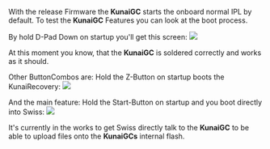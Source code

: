 

With the release Firmware the **KunaiGC** starts the onboard normal IPL by default.
To test the **KunaiGC** Features you can look at the boot process.

By hold D-Pad Down on startup you'll get this screen:
![](https://github.com/KunaiGC/KunaiGC/blob/969ebc7c2a9754c8f2a7824be04e4376fd4b95dc/images/ddown.jpg)

At this moment you know, that the **KunaiGC** is soldered correctly and works as it should.

Other ButtonCombos are:
Hold the Z-Button on startup boots the KunaiRecovery:
![](https://github.com/KunaiGC/KunaiGC/blob/969ebc7c2a9754c8f2a7824be04e4376fd4b95dc/images/zbutton.jpg)

And the main feature:
Hold the Start-Button on startup and you boot directly into Swiss:
![](https://github.com/KunaiGC/KunaiGC/blob/969ebc7c2a9754c8f2a7824be04e4376fd4b95dc/images/start_swiss.jpg)

It's currently in the works to get Swiss directly talk to the **KunaiGC** to be able to upload files onto the **KunaiGCs** internal flash.